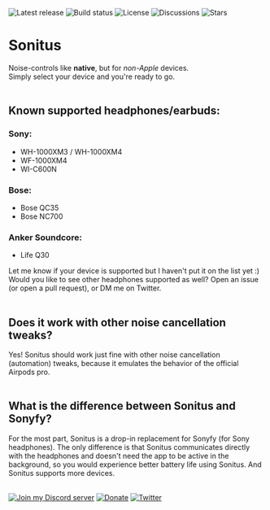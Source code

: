 ![Latest release](https://img.shields.io/github/v/tag/semvis123/sonitus?include_prereleases&label=Latest%20release&style=flat-square)
![Build status](https://img.shields.io/github/workflow/status/semvis123/sonitus/Build?style=flat-square)
![License](https://img.shields.io/github/license/semvis123/sonitus?style=flat-square)
![Discussions](https://img.shields.io/github/discussions/semvis123/sonitus?style=flat-square)
![Stars](https://img.shields.io/github/stars/semvis123/sonitus?style=social)
# Sonitus
Noise-controls like **native**, but for _non-Apple_ devices.  
Simply select your device and you're ready to go.
\
&nbsp;

## Known supported headphones/earbuds:
### Sony:
- WH-1000XM3 / WH-1000XM4
- WF-1000XM4
- WI-C600N
### Bose:
- Bose QC35
- Bose NC700
### Anker Soundcore:
- Life Q30

Let me know if your device is supported but I haven't put it on the list yet :)  
Would you like to see other headphones supported as well? Open an issue (or open a pull request), or DM me on Twitter.
\
&nbsp;

## Does it work with other noise cancellation tweaks?
Yes! Sonitus should work just fine with other noise cancellation (automation) tweaks, because it emulates the behavior of the official Airpods pro.
\
&nbsp;
## What is the difference between Sonitus and Sonyfy?
For the most part, Sonitus is a drop-in replacement for Sonyfy (for Sony headphones). The only difference is that Sonitus communicates directly with the headphones and doesn't need the app to be active in the background, so you would experience better battery life using Sonitus. And Sonitus supports more devices.
\
&nbsp;

[![Join my Discord server](https://img.shields.io/badge/-Join_my_Discord_server-445283)](https://discord.gg/hHqwhQKk89)
[![Donate](https://img.shields.io/badge/☕-Buy%20me%20a%20coffee%20%3A%29-064A5F)](https://ko-fi.com/semvis)
[![Twitter](https://img.shields.io/twitter/follow/semvis123?style=social)](https://twitter.com/semvis123)
